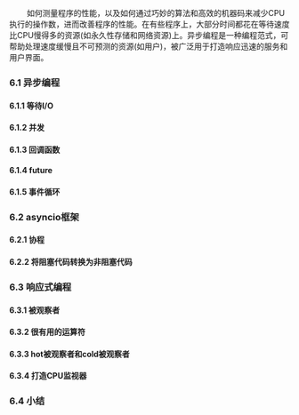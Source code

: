 &nbsp;&nbsp;&nbsp;&nbsp;&nbsp;&nbsp;&nbsp;&nbsp;如何测量程序的性能，以及如何通过巧妙的算法和高效的机器码来减少CPU执行的操作数，进而改善程序的性能。在有些程序上，大部分时间都花在等待速度比CPU慢得多的资源(如永久性存储和网络资源)上。异步编程是一种编程范式，可帮助处理速度缓慢且不可预测的资源(如用户)，被广泛用于打造响应迅速的服务和用户界面。

### 6.1 异步编程

#### 6.1.1 等待I/O

#### 6.1.2 并发

#### 6.1.3 回调函数

#### 6.1.4 future

#### 6.1.5 事件循环

### 6.2 asyncio框架

#### 6.2.1 协程

#### 6.2.2 将阻塞代码转换为非阻塞代码

### 6.3 响应式编程

#### 6.3.1 被观察者

#### 6.3.2 很有用的运算符

#### 6.3.3 hot被观察者和cold被观察者

#### 6.3.4 打造CPU监视器

### 6.4 小结
